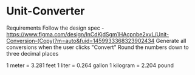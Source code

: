 # Unit-Converter
 
Requirements
    Follow the design spec - https://www.figma.com/design/InCdKjdSgm1HAcpnbe2xvL/Unit-Conversion-(Copy)?m=auto&fuid=1459933368323902434
    Generate all conversions when the user clicks "Convert"
    Round the numbers down to three decimal places


1 meter = 3.281 feet
1 liter = 0.264 gallon
1 kilogram = 2.204 pound
